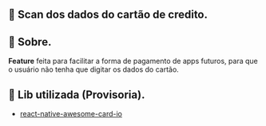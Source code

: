 ## 📲 Scan dos dados do cartão de credito.

## 🔖 Sobre.
**Feature** feita para facilitar a forma de pagamento de apps futuros, para que o usuário não tenha que digitar os dados do cartão.

## 🧾 Lib utilizada (Provisoria).

- [react-native-awesome-card-io](https://github.com/Kerumen/react-native-awesome-card-io)